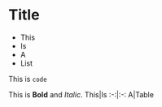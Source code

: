# Title
- This
- Is
- A
- List

This is `code`

This is __Bold__ and _Italic_.
This|Is
:-:|:-:
A|Table